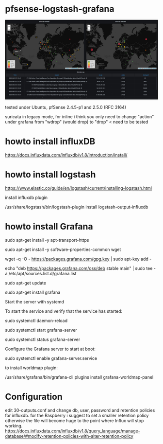 # pfsense-logstash-grafana

![ScreenShot](https://github.com/kiokoman/pfsense-logstash-grafana/blob/master/images/Immagine.jpg)

tested under Ubuntu, pfSense 2.4.5-p1 and 2.5.0 (RFC 3164)

suricata in legacy mode, for inline i think you only need to change "action" under grafana from "wdrop" (would drop) to "drop" < need to be tested
# howto install influxDB
https://docs.influxdata.com/influxdb/v1.8/introduction/install/

# howto install logstash
https://www.elastic.co/guide/en/logstash/current/installing-logstash.html

install influxdb plugin

/usr/share/logstash/bin/logstash-plugin install logstash-output-influxdb

# howto install Grafana

sudo apt-get install -y apt-transport-https

sudo apt-get install -y software-properties-common wget

wget -q -O - https://packages.grafana.com/gpg.key | sudo apt-key add -

echo "deb https://packages.grafana.com/oss/deb stable main" | sudo tee -a /etc/apt/sources.list.d/grafana.list

sudo apt-get update

sudo apt-get install grafana

Start the server with systemd

To start the service and verify that the service has started:

sudo systemctl daemon-reload

sudo systemctl start grafana-server

sudo systemctl status grafana-server

Configure the Grafana server to start at boot:

sudo systemctl enable grafana-server.service

to install worldmap plugin:

/usr/share/grafana/bin/grafana-cli plugins install grafana-worldmap-panel

# Configuration

edit 30-outputs.conf and change db, user, password and retention policies for influxdb.
for the Raspberry i suggest to set a smaller retention policy otherwise the file will become huge to the point where Influx will stop working.
https://docs.influxdata.com/influxdb/v1.8/query_language/manage-database/#modify-retention-policies-with-alter-retention-policy
